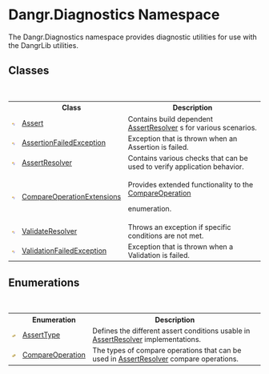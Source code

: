 # Dangr.Diagnostics Namespace
 

The Dangr.Diagnostics namespace provides diagnostic utilities for use with the DangrLib utilities.


## Classes
&nbsp;<table><tr><th></th><th>Class</th><th>Description</th></tr><tr><td>![Public class](media/pubclass.gif "Public class")</td><td><a href="T_Dangr_Diagnostics_Assert">Assert</a></td><td>
Contains build dependent <a href="T_Dangr_Diagnostics_AssertResolver">AssertResolver</a> s for various scenarios.</td></tr><tr><td>![Public class](media/pubclass.gif "Public class")</td><td><a href="T_Dangr_Diagnostics_AssertionFailedException">AssertionFailedException</a></td><td>
Exception that is thrown when an Assertion is failed.</td></tr><tr><td>![Public class](media/pubclass.gif "Public class")</td><td><a href="T_Dangr_Diagnostics_AssertResolver">AssertResolver</a></td><td>
Contains various checks that can be used to verify application behavior.</td></tr><tr><td>![Public class](media/pubclass.gif "Public class")</td><td><a href="T_Dangr_Diagnostics_CompareOperationExtensions">CompareOperationExtensions</a></td><td>

Provides extended functionality to the <a href="T_Dangr_Diagnostics_CompareOperation">CompareOperation</a>

enumeration.</td></tr><tr><td>![Public class](media/pubclass.gif "Public class")</td><td><a href="T_Dangr_Diagnostics_ValidateResolver">ValidateResolver</a></td><td>
Throws an exception if specific conditions are not met.</td></tr><tr><td>![Public class](media/pubclass.gif "Public class")</td><td><a href="T_Dangr_Diagnostics_ValidationFailedException">ValidationFailedException</a></td><td>
Exception that is thrown when a Validation is failed.</td></tr></table>

## Enumerations
&nbsp;<table><tr><th></th><th>Enumeration</th><th>Description</th></tr><tr><td>![Public enumeration](media/pubenumeration.gif "Public enumeration")</td><td><a href="T_Dangr_Diagnostics_AssertType">AssertType</a></td><td>
Defines the different assert conditions usable in <a href="T_Dangr_Diagnostics_AssertResolver">AssertResolver</a> implementations.</td></tr><tr><td>![Public enumeration](media/pubenumeration.gif "Public enumeration")</td><td><a href="T_Dangr_Diagnostics_CompareOperation">CompareOperation</a></td><td>
The types of compare operations that can be used in <a href="T_Dangr_Diagnostics_AssertResolver">AssertResolver</a> compare operations.</td></tr></table>&nbsp;

